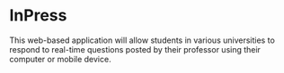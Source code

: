 InPress
=======

This web-based application will allow students in various universities to respond to real-time questions posted by their professor using their computer or mobile device. 
